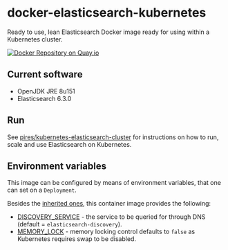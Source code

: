 # docker-elasticsearch-kubernetes

Ready to use, lean Elasticsearch Docker image ready for using within a Kubernetes cluster.

[![Docker Repository on Quay.io](https://quay.io/repository/pires/docker-elasticsearch-kubernetes/status "Docker Repository on Quay.io")](https://quay.io/repository/pires/docker-elasticsearch-kubernetes)

## Current software

* OpenJDK JRE 8u151
* Elasticsearch 6.3.0

## Run

See [pires/kubernetes-elasticsearch-cluster](https://github.com/pires/kubernetes-elasticsearch-cluster) for instructions on how to run, scale and use Elasticsearch on Kubernetes.

## Environment variables

This image can be configured by means of environment variables, that one can set on a `Deployment`.

Besides the [inherited ones](https://github.com/pires/docker-elasticsearch#environment-variables), this container image provides the following:

* [DISCOVERY_SERVICE](https://www.elastic.co/guide/en/elasticsearch/reference/current/modules-discovery-zen.html#unicast) - the service to be queried for through DNS (default = `elasticsearch-discovery`).
* [MEMORY_LOCK](https://www.elastic.co/guide/en/elasticsearch/reference/current/important-settings.html#bootstrap.memory_lock) - memory locking control defaults to `false` as Kubernetes requires swap to be disabled.
